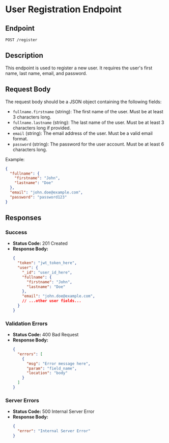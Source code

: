 # User Registration Endpoint

## Endpoint
`POST /register`

## Description
This endpoint is used to register a new user. It requires the user's first name, last name, email, and password.

## Request Body
The request body should be a JSON object containing the following fields:

- `fullname.firstname` (string): The first name of the user. Must be at least 3 characters long.
- `fullname.lastname` (string): The last name of the user. Must be at least 3 characters long if provided.
- `email` (string): The email address of the user. Must be a valid email format.
- `password` (string): The password for the user account. Must be at least 6 characters long.

Example:
```json
{
  "fullname": {
    "firstname": "John",
    "lastname": "Doe"
  },
  "email": "john.doe@example.com",
  "password": "password123"
}
```

## Responses

### Success
- **Status Code:** 201 Created
- **Response Body:**
  ```json
  {
    "token": "jwt_token_here",
    "user": {
      "_id": "user_id_here",
      "fullname": {
        "firstname": "John",
        "lastname": "Doe"
      },
      "email": "john.doe@example.com",
      // ...other user fields...
    }
  }
  ```

### Validation Errors
- **Status Code:** 400 Bad Request
- **Response Body:**
  ```json
  {
    "errors": [
      {
        "msg": "Error message here",
        "param": "field_name",
        "location": "body"
      }
    ]
  }
  ```

### Server Errors
- **Status Code:** 500 Internal Server Error
- **Response Body:**
  ```json
  {
    "error": "Internal Server Error"
  }
  ```
